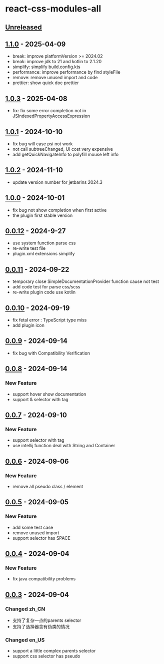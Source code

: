 # react-css-modules-all

## [Unreleased]

## [1.1.0] - 2025-04-09

- break: improve platformVersion >= 2024.02
- break: improve jdk to 21 and kotlin to 2.1.20
- simplify: simplify build.config.kts
- performance: improve performance by find styleFile
- remove: remove unused import and code
- prettier: show quick doc prettier

## [1.0.3] - 2025-04-08

- fix: fix some error completion not in JSIndexedPropertyAccessExpression

## [1.0.1] - 2024-10-10

- fix bug will case psi not work
- not call subtreeChanged, UI cost very expensive
- add getQuickNavigateInfo to polyfill mouse left info

## [1.0.2] - 2024-11-10

- update version number for jetbarins 2024.3

## [1.0.0] - 2024-10-01

- fix bug not show completion when first active
- the plugin first stable version

## [0.0.12] - 2024-9-27

- use system function parse css
- re-write test file
- plugin.xml extensions simplify

## [0.0.11] - 2024-09-22

- temporary close SimpleDocumentationProvider function cause not test
- add code test for parse css/scss
- re-write plugin code use kotlin

## [0.0.10] - 2024-09-19

- fix fetal error : TypeScript type miss
- add plugin icon

## [0.0.9] - 2024-09-14

- fix bug with Compatibility Verification

## [0.0.8] - 2024-09-14

### New Feature

- support hover show documentation
- support & selector with tag

## [0.0.7] - 2024-09-10

### New Feature

- support selector with tag
- use intellij function deal with String and Container

## [0.0.6] - 2024-09-06

### New Feature

- remove all pseudo class / element

## [0.0.5] - 2024-09-05

### New Feature

- add some test case
- remove unused import
- support selector has SPACE

## [0.0.4] - 2024-09-04

### New Feature

- fix java compatibility problems

## [0.0.3] - 2024-09-04

### Changed zh_CN

- 支持了复杂一点的parents selector
- 支持了选择器含有伪类的情况

### Changed en_US

- support a little complex parents selector
- support css selector has pseudo

[Unreleased]: https://github.com/Q-Peppa/react-css-modules-all/compare/v1.1.0...HEAD

[1.1.0]: https://github.com/Q-Peppa/react-css-modules-all/compare/v1.0.3...v1.1.0
[1.0.3]: https://github.com/Q-Peppa/react-css-modules-all/compare/v1.0.1...v1.0.3
[1.0.2]: https://github.com/Q-Peppa/react-css-modules-all/compare/v1.0.0...v1.0.2
[1.0.1]: https://github.com/Q-Peppa/react-css-modules-all/compare/v1.0.2...v1.0.1
[1.0.0]: https://github.com/Q-Peppa/react-css-modules-all/compare/v0.0.12...v1.0.0
[0.0.12]: https://github.com/Q-Peppa/react-css-modules-all/compare/v0.0.11...v0.0.12
[0.0.11]: https://github.com/Q-Peppa/react-css-modules-all/compare/v0.0.10...v0.0.11
[0.0.10]: https://github.com/Q-Peppa/react-css-modules-all/compare/v0.0.9...v0.0.10
[0.0.9]: https://github.com/Q-Peppa/react-css-modules-all/compare/v0.0.8...v0.0.9
[0.0.8]: https://github.com/Q-Peppa/react-css-modules-all/compare/v0.0.7...v0.0.8
[0.0.7]: https://github.com/Q-Peppa/react-css-modules-all/compare/v0.0.6...v0.0.7
[0.0.6]: https://github.com/Q-Peppa/react-css-modules-all/compare/v0.0.5...v0.0.6
[0.0.5]: https://github.com/Q-Peppa/react-css-modules-all/compare/v0.0.4...v0.0.5
[0.0.4]: https://github.com/Q-Peppa/react-css-modules-all/compare/v0.0.3...v0.0.4
[0.0.3]: https://github.com/Q-Peppa/react-css-modules-all/commits/v0.0.3
